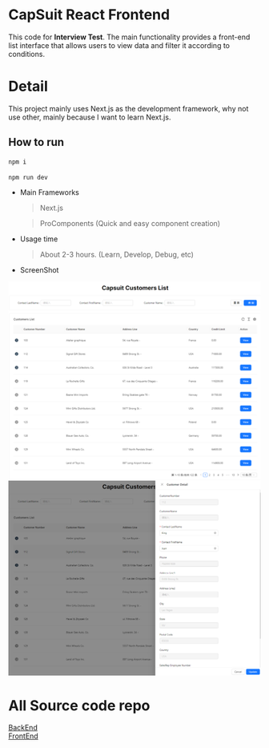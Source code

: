 # CapSuit React Frontend

This code for **Interview Test**. The main functionality provides a front-end list interface that allows users to view data and filter it according to conditions.

# Detail

This project mainly uses Next.js as the development framework, why not use other, mainly because I want to learn Next.js.

## How to run
```bash
npm i
```

```bash
npm run dev
```


- Main Frameworks
	> Next.js
    
    > ProComponents 
    (Quick and easy component creation)

- Usage time
    > About 2-3 hours.
    (Learn, Develop, Debug, etc)

- ScreenShot
<img alt="Train loss" src=".\gitImage\1.png" >
<img alt="Train loss" src=".\gitImage\2.png" >

# All Source code repo
<a href="https://github.com/kjjkjjzyayufqza/CapSuit_Python_BackEnd">BackEnd</a><br/>
<a href="https://github.com/kjjkjjzyayufqza/CapSuit_NextJs_FrontEnd">FrontEnd</a>